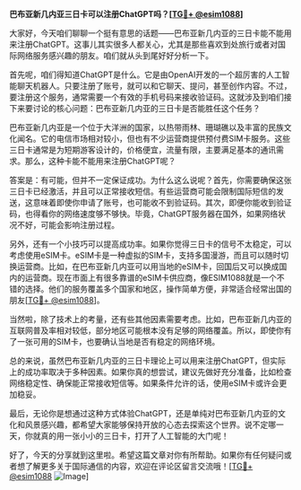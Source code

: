 **巴布亚新几内亚三日卡可以注册ChatGPT吗？[[TG💪+ @esim1088](https://t.me/s/esim1088)]**

大家好，今天咱们聊聊一个挺有意思的话题——巴布亚新几内亚的三日卡能不能用来注册ChatGPT。这事儿其实很多人都关心，尤其是那些喜欢到处旅行或者对国际网络服务感兴趣的朋友。咱们就从头到尾好好分析一下。

首先呢，咱们得知道ChatGPT是什么。它是由OpenAI开发的一个超厉害的人工智能聊天机器人。只要注册了账号，就可以和它聊天、提问，甚至创作内容。不过，要注册这个服务，通常需要一个有效的手机号码来接收验证码。这就涉及到咱们接下来要讨论的核心问题：巴布亚新几内亚的三日卡是否能胜任这个任务？

巴布亚新几内亚是一个位于大洋洲的国家，以热带雨林、珊瑚礁以及丰富的民族文化闻名。它的电信市场相对较小，但也有不少运营商提供预付费SIM卡服务。这些三日卡通常是为短期游客设计的，价格便宜，流量有限，主要满足基本的通讯需求。那么，这种卡能不能用来注册ChatGPT呢？

答案是：有可能，但并不一定保证成功。为什么这么说呢？首先，你需要确保这张三日卡已经激活，并且可以正常接收短信。有些运营商可能会限制国际短信的发送，这意味着即使你申请了账号，也可能收不到验证码。其次，即便你能收到验证码，也得看你的网络速度够不够快。毕竟，ChatGPT服务器在国外，如果网络状况不好，可能会影响注册过程。

另外，还有一个小技巧可以提高成功率。如果你觉得三日卡的信号不太稳定，可以考虑使用eSIM卡。eSIM卡是一种虚拟的SIM卡，支持多国漫游，而且可以随时切换运营商。比如，在巴布亚新几内亚可以用当地的eSIM卡，回国后又可以换成国内的运营商。现在市面上有很多靠谱的eSIM卡供应商，像ESIM1088就是一个不错的选择。他们的服务覆盖多个国家和地区，操作简单方便，非常适合经常出国的朋友[[TG💪+ @esim1088](https://t.me/s/esim1088)]。

当然啦，除了技术上的考量，还有些其他因素需要考虑。比如，巴布亚新几内亚的互联网普及率相对较低，部分地区可能根本没有足够的网络覆盖。所以，即使你有了一张可用的SIM卡，也要确认当地是否有稳定的网络环境。

总的来说，虽然巴布亚新几内亚的三日卡理论上可以用来注册ChatGPT，但实际上的成功率取决于多种因素。如果你真的想尝试，建议先做好充分准备，比如检查网络稳定性、确保能正常接收短信等。如果条件允许的话，使用eSIM卡或许会更加稳妥。

最后，无论你是想通过这种方式体验ChatGPT，还是单纯对巴布亚新几内亚的文化和风景感兴趣，都希望大家能够保持开放的心态去探索这个世界。说不定哪一天，你就真的用一张小小的三日卡，打开了人工智能的大门呢！

好了，今天的分享就到这里啦。希望这篇文章对你有所帮助。如果你有任何疑问或者想了解更多关于国际通信的内容，欢迎在评论区留言交流哦！[[TG💪+ @esim1088](https://t.me/s/esim1088) ![Image](https://i.postimg.cc/4NQfJmqS/Snipaste-2025-05-13-00-14-12.png)]